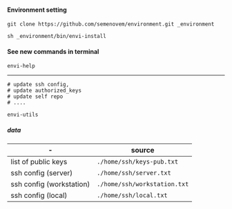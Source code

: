 #### Environment setting

```
git clone https://github.com/semenovem/environment.git _environment

sh _environment/bin/envi-install
```  

#### See new commands in terminal

`envi-help`

---------------------------------------------------------

```
# update ssh config, 
# update authorized_keys
# update self repo 
# ....

envi-utils
```  

##### data

| -                        | source                       |
|--------------------------|------------------------------|
| list of public keys      | `./home/ssh/keys-pub.txt`    |
| ssh config (server)      | `./home/ssh/server.txt`      |
| ssh config (workstation) | `./home/ssh/workstation.txt` |
| ssh config (local)       | `./home/ssh/local.txt`       |

